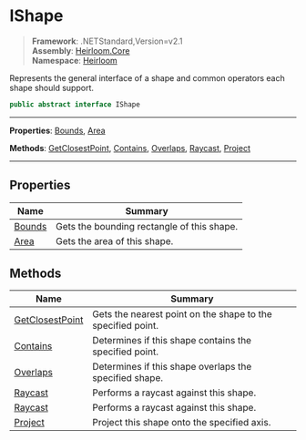 # IShape

> **Framework**: .NETStandard,Version=v2.1  
> **Assembly**: [Heirloom.Core][0]  
> **Namespace**: [Heirloom][0]  

Represents the general interface of a shape and common operators each shape should support.

```cs
public abstract interface IShape
```

--------------------------------------------------------------------------------

**Properties**: [Bounds][1], [Area][2]

**Methods**: [GetClosestPoint][3], [Contains][4], [Overlaps][5], [Raycast][6], [Project][7]

--------------------------------------------------------------------------------

## Properties

| Name        | Summary                                    |
|-------------|--------------------------------------------|
| [Bounds][1] | Gets the bounding rectangle of this shape. |
| [Area][2]   | Gets the area of this shape.               |

## Methods

| Name                 | Summary                                                     |
|----------------------|-------------------------------------------------------------|
| [GetClosestPoint][3] | Gets the nearest point on the shape to the specified point. |
| [Contains][4]        | Determines if this shape contains the specified point.      |
| [Overlaps][5]        | Determines if this shape overlaps the specified shape.      |
| [Raycast][6]         | Performs a raycast against this shape.                      |
| [Raycast][6]         | Performs a raycast against this shape.                      |
| [Project][7]         | Project this shape onto the specified axis.                 |

[0]: ../Heirloom.Core.md
[1]: Heirloom.IShape.Bounds.md
[2]: Heirloom.IShape.Area.md
[3]: Heirloom.IShape.GetClosestPoint.md
[4]: Heirloom.IShape.Contains.md
[5]: Heirloom.IShape.Overlaps.md
[6]: Heirloom.IShape.Raycast.md
[7]: Heirloom.IShape.Project.md
